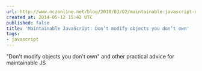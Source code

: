 ```yaml
---
url: http://www.nczonline.net/blog/2010/03/02/maintainable-javascript-dont-modify-objects-you-down-own/
created_at: 2014-05-12 15:42 UTC
published: false
title: 'Maintainable JavaScript: Don’t modify objects you don’t own'
tags:
- javascript
---
```


"Don't modify objects you don't own" and other practical advice for maintainable JS

